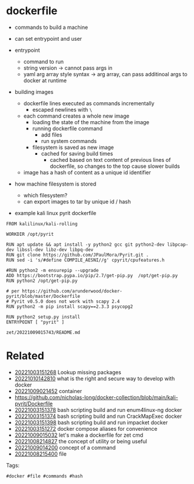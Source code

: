 # dockerfile

- commands to build a machine
- can set entrypoint and user
- entrypoint
  - command to run
  - string version -> cannot pass args in
  - yaml arg array style syntax -> arg array, can pass additinoal args to docker at runtime
- building images
  - dockerfile lines executed as commands incrementally
    - escaped newlines with `\`
  - each command creates a whole new image
    - loading the state of the machine from the image
    - running dockerfile command
      - add files
      - run system commands
    - filesystem is saved as new image
      - cached for saving build times
        - cached based on text content of previous lines of dockerfile, so changes to the top cause slower builds
  - image has a hash of content as a unique id identifier
- how machine filesystem is stored
  - which filesystem?
  - can export images to tar by unique id / hash

- example kali linux pyrit dockerfile
```
FROM kalilinux/kali-rolling

WORKDIR /opt/pyrit

RUN apt update && apt install -y python2 gcc git python2-dev libpcap-dev libssl-dev libz-dev libpq-dev
RUN git clone https://github.com/JPaulMora/Pyrit.git .
RUN sed -i 's/#define COMPILE_AESNI//g' cpyrit/cpufeatures.h

#RUN python2 -m ensurepip --upgrade
ADD https://bootstrap.pypa.io/pip/2.7/get-pip.py  /opt/get-pip.py
RUN python2 /opt/get-pip.py

# per https://github.com/arunderwood/docker-pyrit/blob/master/Dockerfile
# Pyrit v0.5.0 does not work with scapy 2.4
RUN python2 -m pip install scapy==2.3.3 psycopg2

RUN python2 setup.py install
ENTRYPOINT [ "pyrit" ]
```

` zet/20221009015743/README.md `

# Related

- [20221003151268](/zet/20221003151268/README.md) Lookup missing packages
- [20221010142810](/zet/20221010142810/README.md) what is the right and secure way to develop with docker
- [20221009021452](/zet/20221009021452/README.md) container
- https://github.com/nicholas-long/docker-collection/blob/main/kali-pyrit/Dockerfile
- [20221003151378](/zet/20221003151378/README.md) bash scripting build and run enum4linux-ng docker
- [20221003151374](/zet/20221003151374/README.md) bash scripting build and run CrackMapExec docker
- [20221003151398](/zet/20221003151398/README.md) bash scripting build and run impacket docker
- [20221003151272](/zet/20221003151272/README.md) docker compose aliases for convenience
- [20221009015032](/zet/20221009015032/README.md) let's make a dockerfile for zet cmd
- [20221008214827](/zet/20221008214827/README.md) the concept of utility or being useful
- [20221009014200](/zet/20221009014200/README.md) concept of a command
- [20221008215400](/zet/20221008215400/README.md) file

Tags:

    #docker #file #commands #hash
